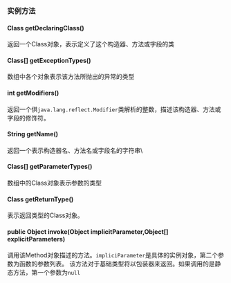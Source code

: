 ### 实例方法
#### Class getDeclaringClass()
返回一个Class对象，表示定义了这个构造器、方法或字段的类
#### Class\[] getExceptionTypes()
数组中各个对象表示该方法所抛出的异常的类型
#### int getModifiers()
返回一个供`java.lang.reflect.Modifier`类解析的整数，描述该构造器、方法或字段的修饰符。
#### String getName()
返回一个表示构造器名、方法名或字段名的字符串\
#### Class\[] getParameterTypes()
数组中的Class对象表示参数的类型
#### Class getReturnType()
表示返回类型的Class对象。
#### public Object invoke(Object implicitParameter,Object\[] explicitParameters)
调用该Method对象描述的方法。`impliciParameter`是具体的实例对象，第二个参数为函数的参数列表。
该方法对于基础类型将以包装器来返回。如果调用的是静态方法，第一个参数为`null`